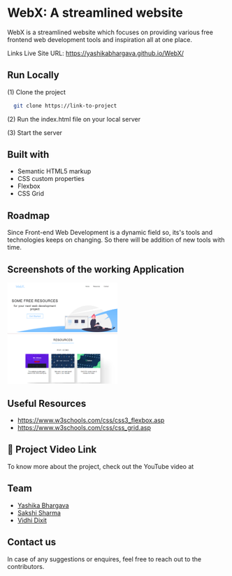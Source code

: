 
# WebX: A streamlined website

WebX is a streamlined website which focuses on providing various free frontend web development tools and inspiration all at one place.

Links
Live Site URL: https://yashikabhargava.github.io/WebX/

## Run Locally

(1) Clone the project


```bash
  git clone https://link-to-project
```

(2) Run the index.html file on your local server


(3) Start the server

  
## Built with

- Semantic HTML5 markup
- CSS custom properties
- Flexbox
- CSS Grid


## Roadmap

Since Front-end Web Development is a dynamic field so, its's tools and technologies keeps on changing. So there will be addition of new tools with time.
  
## Screenshots of the working Application

<img src="img\Screenshot (25).png" width="50%"> 
<img src="img\Screenshot (27).png" width="50%">

 
## Useful Resources

 - https://www.w3schools.com/css/css3_flexbox.asp
 - https://www.w3schools.com/css/css_grid.asp


## 🔗 Project Video Link

To know more about the project, check out the YouTube video at

## Team

- [Yashika Bhargava](https://github.com/yashikabhargava)
- [Sakshi Sharma](https://github.com/SakshiSharma2002)
- [Vidhi Dixit](https://github.com/VidhiDixit2000)

  
## Contact us

In case of any suggestions or enquires, feel free to reach out to the contributors.

  
